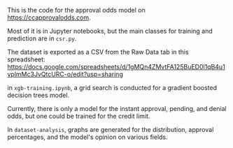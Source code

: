 This is the code for the approval odds model on https://ccapprovalodds.com.

Most of it is in Jupyter notebooks, but the main classes for training and prediction are in `csr.py`.

The dataset is exported as a CSV from the Raw Data tab in this spreadsheet: https://docs.google.com/spreadsheets/d/1gMQn4ZMvtFA125BuED0l1qB4u1vplmMc3JvQtcURC-o/edit?usp=sharing

in `xgb-training.ipynb`, a grid search is conducted for a gradient boosted decision trees model.

Currently, there is only a model for the instant approval, pending, and denial odds, but one could be trained for the credit limit.

In `dataset-analysis`, graphs are generated for the distribution, approval percentages, and the model's opinion on various fields. 
